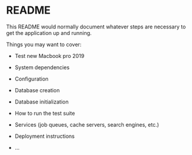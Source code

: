 # README

This README would normally document whatever steps are necessary to get the
application up and running.

Things you may want to cover:

* Test new Macbook pro 2019

* System dependencies

* Configuration

* Database creation

* Database initialization

* How to run the test suite

* Services (job queues, cache servers, search engines, etc.)

* Deployment instructions

* ...
